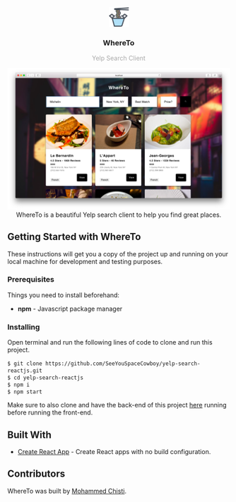 <p align="center">
  <img
    src="logo.svg"
    alt="Screenshot of WhereTo"
    width="45" />
</p>
<h3 style="text-align: center;">
  WhereTo
</h3>
<p style="color: #aaa; text-align: center;">Yelp Search Client</p>

<p align="center">

</p>

<p align="center">
  <img
    src="whereto-thumb.png"
    alt="Screenshot of WhereTo"
    width="700" />
    </br>
    WhereTo is a beautiful Yelp search client to help you find great places.
</p>

## Getting Started with WhereTo
These instructions will get you a copy of the project up and running on your local machine for development and testing purposes.

### Prerequisites
Things you need to install beforehand:
* **npm** - Javascript package manager

### Installing

Open terminal and run the following lines of code to clone and run this project.

 ```shell
 $ git clone https://github.com/SeeYouSpaceCowboy/yelp-search-reactjs.git
 $ cd yelp-search-reactjs
 $ npm i
 $ npm start
 ```
Make sure to also clone and have the back-end of this project [here](https://github.com/SeeYouSpaceCowboy/yelp-search-nodejs.git) running before running the front-end.

## Built With
* [Create React App](https://github.com/facebookincubator/create-react-app) - Create React apps with no build configuration.

## Contributors
WhereTo was built by [Mohammed Chisti](http://mohammedchisti.com).
